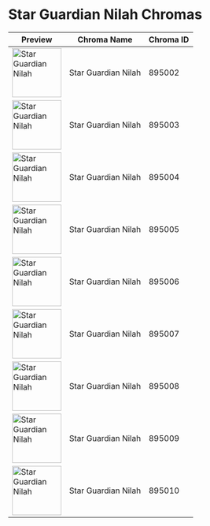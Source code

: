 # Star Guardian Nilah Chromas

| Preview | Chroma Name | Chroma ID |
|---|---|---|
| <img src='https://raw.communitydragon.org/latest/plugins/rcp-be-lol-game-data/global/default/v1/champion-chroma-images/895/895002.png' alt='Star Guardian Nilah' width='100'> | Star Guardian Nilah | 895002 |
| <img src='https://raw.communitydragon.org/latest/plugins/rcp-be-lol-game-data/global/default/v1/champion-chroma-images/895/895003.png' alt='Star Guardian Nilah' width='100'> | Star Guardian Nilah | 895003 |
| <img src='https://raw.communitydragon.org/latest/plugins/rcp-be-lol-game-data/global/default/v1/champion-chroma-images/895/895004.png' alt='Star Guardian Nilah' width='100'> | Star Guardian Nilah | 895004 |
| <img src='https://raw.communitydragon.org/latest/plugins/rcp-be-lol-game-data/global/default/v1/champion-chroma-images/895/895005.png' alt='Star Guardian Nilah' width='100'> | Star Guardian Nilah | 895005 |
| <img src='https://raw.communitydragon.org/latest/plugins/rcp-be-lol-game-data/global/default/v1/champion-chroma-images/895/895006.png' alt='Star Guardian Nilah' width='100'> | Star Guardian Nilah | 895006 |
| <img src='https://raw.communitydragon.org/latest/plugins/rcp-be-lol-game-data/global/default/v1/champion-chroma-images/895/895007.png' alt='Star Guardian Nilah' width='100'> | Star Guardian Nilah | 895007 |
| <img src='https://raw.communitydragon.org/latest/plugins/rcp-be-lol-game-data/global/default/v1/champion-chroma-images/895/895008.png' alt='Star Guardian Nilah' width='100'> | Star Guardian Nilah | 895008 |
| <img src='https://raw.communitydragon.org/latest/plugins/rcp-be-lol-game-data/global/default/v1/champion-chroma-images/895/895009.png' alt='Star Guardian Nilah' width='100'> | Star Guardian Nilah | 895009 |
| <img src='https://raw.communitydragon.org/latest/plugins/rcp-be-lol-game-data/global/default/v1/champion-chroma-images/895/895010.png' alt='Star Guardian Nilah' width='100'> | Star Guardian Nilah | 895010 |
